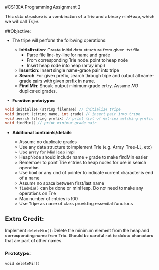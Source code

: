 #CS130A Programming Assignment 2

This data structure is a combination of a Trie and a binary minHeap, which we will call *Tripe*.

##Objective:

* The tripe will perform the following operations:

	* **Initialization**: Create initial data structure from given .txt file
		* Parse file line-by-line for name and grade
		* From corresponding Trie node, point to heap node
		* Insert heap node into heap (array impl)
	* **Insertion**: Insert single name-grade pair into tripe
	* **Search**: For given prefix, search through tripe and output all name-grade pairs with given prefix in name.
	* **Find Min**: Should output minimum grade entry. Assume *NO* duplicated grades.

* **Function prototypes**:

```cpp
void initialize (string filename) // initialize tripe
void insert (string name, int grade) // insert pair into tripe
void search (string prefix) // print list of entries matching prefix
void findMin() // print minimum grade pair
```

* **Additional contraints/details**:

	* Assume no duplicate grades
	* Use any data structure to implement Trie (e.g. Array, Tree-LL, etc)
	* Use array for MinHeap impl
	* HeapNode should include name + grade to make findMin easier
	* Remember to point Trie entries to heap nodes for use in search operation
	* Use bool or any kind of pointer to indicate current character is end of a name
	* Assume no space between first/last name
	* `findMin()` can be done on minHeap. Do not need to make any operations on Trie
	* Max number of entries is 100
	* Use Tripe as name of class providing essential functions

## Extra Credit:

Implement `deleteMin()`: Delete the minimum element from the heap and corresponding name from Trie. Should be careful not to delete characters that are part of other names.

### Prototype:

`void deleteMin()`
